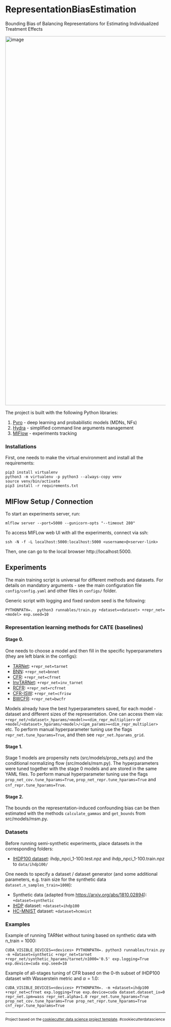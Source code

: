 RepresentationBiasEstimation
==============================

Bounding Bias of Balancing Representations for Estimating Individualized Treatment Effects

<img width="1156" alt="image" src="https://github.com/Valentyn1997/RICB/assets/23198776/f0879423-6d96-4255-a5a8-d446549518c9">


The project is built with the following Python libraries:
1. [Pyro](https://pyro.ai/) - deep learning and probabilistic models (MDNs, NFs)
2. [Hydra](https://hydra.cc/docs/intro/) - simplified command line arguments management
3. [MlFlow](https://mlflow.org/) - experiments tracking

### Installations
First, one needs to make the virtual environment and install all the requirements:
```console
pip3 install virtualenv
python3 -m virtualenv -p python3 --always-copy venv
source venv/bin/activate
pip3 install -r requirements.txt
```

## MlFlow Setup / Connection
To start an experiments server, run: 

`mlflow server --port=5000 --gunicorn-opts "--timeout 280"`

To access MlFLow web UI with all the experiments, connect via ssh:

`ssh -N -f -L localhost:5000:localhost:5000 <username>@<server-link>`

Then, one can go to the local browser http://localhost:5000.

## Experiments

The main training script is universal for different methods and datasets. For details on mandatory arguments - see the main configuration file `config/config.yaml` and other files in `configs/` folder.

Generic script with logging and fixed random seed is the following:
```console
PYTHONPATH=.  python3 runnables/train.py +dataset=<dataset> +repr_net=<model> exp.seed=10
```

### Representation learning methods for CATE (baselines)

#### Stage 0.
One needs to choose a model and then fill in the specific hyperparameters (they are left blank in the configs):
- [TARNet](https://arxiv.org/abs/1606.03976): `+repr_net=tarnet`
- [BNN](https://arxiv.org/abs/1605.03661): `+repr_net=bnnet`
- [CFR](https://arxiv.org/abs/1606.03976): `+repr_net=cfrnet`
- [InvTARNet](https://arxiv.org/abs/2001.04754): `+repr_net=inv_tarnet`
- [RCFR](https://arxiv.org/abs/2001.07426): `+repr_net=rcfrnet`
- [CFR-ISW](https://www.ijcai.org/proceedings/2019/0815.pdf): `+repr_net=cfrisw`
- [BWCFR](https://arxiv.org/abs/2010.12618): `+repr_net=bwcfr`

Models already have the best hyperparameters saved, for each model - dataset and different sizes of the representation. One can access them via: `+repr_net/<dataset>_hparams/<model>=<dim_repr_multiplier>` or `+model/<dataset>_hparams/<model>/<ipm_params>=<dim_repr_multiplier>` etc. To perform manual hyperparameter tuning use the flags `repr_net.tune_hparams=True`, and then see `repr_net.hparams_grid`. 

#### Stage 1.
Stage 1 models are propensity nets (src/models/prop_nets.py) and the conditional normalizing flow (src/models/msm.py). The hyperparameters were tuned together with the stage 0 models and are stored in the same YAML files. To perform manual hyperparameter tuning use the flags `prop_net_cov.tune_hparams=True`, `prop_net_repr.tune_hparams=True` and `cnf_repr.tune_hparams=True`.

#### Stage 2.
The bounds on the representation-induced confounding bias can be then estimated with the methods `calculate_gammas` and `get_bounds` from src/models/msm.py.

### Datasets
Before running semi-synthetic experiments, place datasets in the corresponding folders:
- [IHDP100 dataset](https://www.fredjo.com/): ihdp_npci_1-100.test.npz and ihdp_npci_1-100.train.npz to `data/ihdp100/`


One needs to specify a dataset / dataset generator (and some additional parameters, e.g. train size for the synthetic data `dataset.n_samples_train=1000`):
- Synthetic data (adapted from https://arxiv.org/abs/1810.02894): `+dataset=synthetic`
- [IHDP](https://www.tandfonline.com/doi/abs/10.1198/jcgs.2010.08162) dataset: `+dataset=ihdp100` 
- [HC-MNIST](https://github.com/anndvision/quince/blob/main/quince/library/datasets/hcmnist.py) dataset: `+dataset=hcmnist`

### Examples
Example of running TARNet without tuning based on synthetic data with n_train = 1000:
```console
CUDA_VISIBLE_DEVICES=<devices> PYTHONPATH=. python3 runnables/train.py -m +dataset=synthetic +repr_net=tarnet +repr_net/synthetic_hparams/tarnet/n1000='0.5' exp.logging=True exp.device=cuda exp.seed=10
```

Example of all-stages tuning of CFR based on the 0-th subset of IHDP100 dataset with Wasserstein metric and $\alpha = 1.0$:
```console
CUDA_VISIBLE_DEVICES=<devices> PYTHONPATH=. -m +dataset=ihdp100 +repr_net=cfrnet exp.logging=True exp.device=cuda dataset.dataset_ix=0 repr_net.ipm=wass repr_net.alpha=1.0 repr_net.tune_hparams=True prop_net_cov.tune_hparams=True prop_net_repr.tune_hparams=True cnf_repr.tune_hparams=True
```

-------
<p><small>Project based on the <a target="_blank" href="https://drivendata.github.io/cookiecutter-data-science/">cookiecutter data science project template</a>. #cookiecutterdatascience</small></p>

